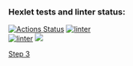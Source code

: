 ### Hexlet tests and linter status:
[![Actions Status](https://github.com/artem-mar/frontend-project-lvl2/workflows/hexlet-check/badge.svg)](https://github.com/artem-mar/frontend-project-lvl2/actions)
[![linter](https://github.com/artem-mar/frontend-project-lvl2/actions/workflows/nodejs.yml/badge.svg?branch=main)](https://github.com/artem-mar/frontend-project-lvl2/actions/workflows/nodejs.yml)<br>
[![linter](https://github.com/artem-mar/frontend-project-lvl2/actions/workflows/nodejs.yml/badge.svg?branch=main)](https://github.com/artem-mar/frontend-project-lvl2/actions/workflows/nodejs.yml)
<a href="https://codeclimate.com/github/artem-mar/frontend-project-lvl2/test_coverage"><img src="https://api.codeclimate.com/v1/badges/87cfca021c78ba9b2314/test_coverage" /></a>

<a href="https://asciinema.org/a/OI98pION0a0fYsv3HHh0tfSq0">Step 3</a>
